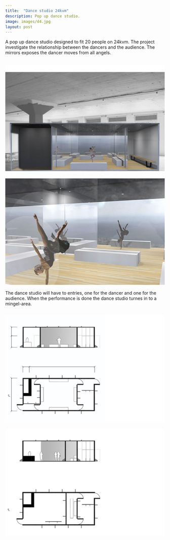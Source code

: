 ```yaml
---
title:  "Dance studio 24kvm"
description: Pop up dance studio.
image: images/d4.jpg
layout: post
---
```

A pop up dance studio designed to fit 20 people on 24kvm. 
The project investigate the relationship between the dancers and the audience. 
The mirrors exposes the dancer moves from all angels.

![](/images/1D.jpg)
---
![](/images/2D.jpg)




The dance studio will have to entries, one for the dancer and one for the audience.
When the performance is done the dance studio turnes in to a mingel-area.

![](/images/4D.jpg)
---

![](/images/3D.jpg)

